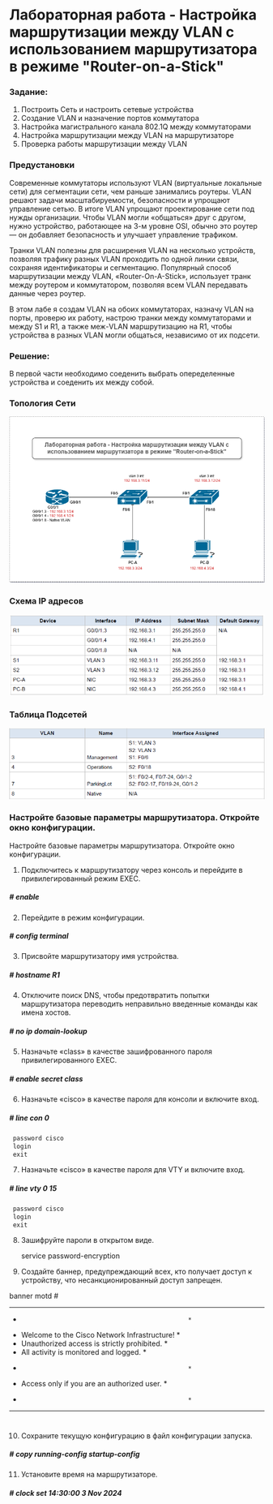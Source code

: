 # Лабораторная работа - Настройка маршрутизации между VLAN с использованием маршрутизатора в режиме "Router-on-a-Stick"


### Задание:

 1. Построить Сеть и настроить сетевые устройства
 2. Создание VLAN и назначение портов коммутатора
 3. Настройка магистрального канала 802.1Q между коммутаторами
 4. Настройка маршрутизации между VLAN на маршрутизаторе
 5. Проверка работы маршрутизации между VLAN

### Предустановки

Современные коммутаторы используют VLAN (виртуальные локальные сети) для сегментации сети, чем раньше занимались роутеры. VLAN решают задачи масштабируемости, безопасности и упрощают управление сетью. В итоге VLAN упрощают проектирование сети под нужды организации. Чтобы VLAN могли «общаться» друг с другом, нужно устройство, работающее на 3-м уровне OSI, обычно это роутер — он добавляет безопасность и улучшает управление трафиком.

Транки VLAN полезны для расширения VLAN на несколько устройств, позволяя трафику разных VLAN проходить по одной линии связи, сохраняя идентификаторы и сегментацию. Популярный способ маршрутизации между VLAN, «Router-On-A-Stick», использует транк между роутером и коммутатором, позволяя всем VLAN передавать данные через роутер.

В этом лабе я создам VLAN на обоих коммутаторах, назначу VLAN на порты, проверю их работу, настрою транки между коммутаторами и между S1 и R1, а также меж-VLAN маршрутизацию на R1, чтобы устройства в разных VLAN могли общаться, независимо от их подсети.

### Решение:

В первой части необходимо соеденить выбрать опеределенные устройства и соеденить их между собой.

### Топология Сети
![topology](lab_003_tpology.png)

### Схема IP адресов
![ip addressing scheme](lab_003_addressing_scheme.png)

### Таблица Подсетей

![vlans](lab_003_vlans.png)

### Настройте базовые параметры маршрутизатора. Откройте окно конфигурации.

Настройте базовые параметры маршрутизатора. Откройте окно конфигурации.

1. Подключитесь к маршрутизатору через консоль и перейдите в привилегированный режим EXEC. 

  ##### \# enable

2. Перейдите в режим конфигурации. 

  ##### \# config terminal 

3. Присвойте маршрутизатору имя устройства. 

  ##### \# hostname R1

4. Отключите поиск DNS, чтобы предотвратить попытки маршрутизатора переводить неправильно введенные команды как имена хостов. 

  ##### \# no ip domain-lookup

5. Назначьте «class» в качестве зашифрованного пароля привилегированного EXEC. 

  ##### \# enable secret class

6. Назначьте «cisco» в качестве пароля для консоли и включите вход. 

  ##### \# line con 0            
     password cisco        
     login
     exit

7. Назначьте «cisco» в качестве пароля для VTY и включите вход. 

  ##### \# line vty 0 15
     password cisco
     login
     exit

8. Зашифруйте пароли в открытом виде. 

      service password-encryption

9. Создайте баннер, предупреждающий всех, кто получает доступ к устройству, что несанкционированный доступ запрещен. 

banner motd #
*****************************************************
*                                                   *
*   Welcome to the Cisco Network Infrastructure!    *
*   Unauthorized access is strictly prohibited.     *
*   All activity is monitored and logged.           *
*                                                   *
*   Access only if you are an authorized user.      *
*                                                   *
*****************************************************
#

10. Сохраните текущую конфигурацию в файл конфигурации запуска. 

  ##### \# copy running-config startup-config

11. Установите время на маршрутизаторе.

  ##### \# clock set 14:30:00 3 Nov 2024 


